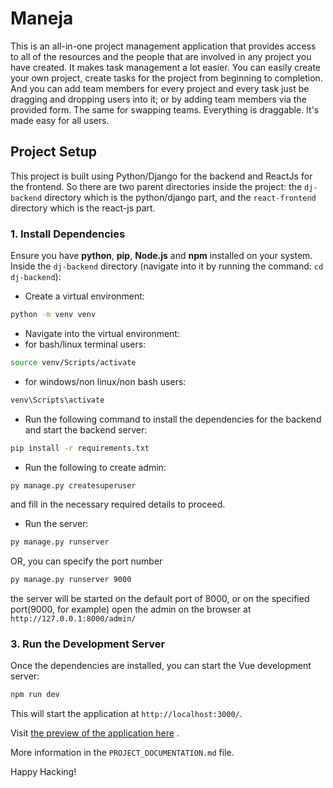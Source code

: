 
# Maneja

  This is an all-in-one project management application that provides access to all of the resources and the people that are involved in any project you have created. It makes task management a lot easier. You can easily create your own project, create tasks for the project from beginning to completion. And you can add team members for every project and every task just be dragging and dropping users into it; or by adding team members via the provided form. The same for swapping teams. Everything is draggable. It's made easy for all users.

## Project Setup

This project is built using Python/Django for the backend and ReactJs for the frontend. So there are two parent directories inside the project: the `dj-backend` directory which is the python/django part, and the `react-frontend` directory which is the react-js part.

### 1. Install Dependencies
Ensure you have **python**, **pip**, **Node.js** and **npm** installed on your system.
Inside the `dj-backend` directory (navigate into it by running the command: `cd dj-backend`):
  - Create a virtual environment:
```bash
python -m venv venv
```
  - Navigate into the virtual environment:
  - for bash/linux terminal users:
```bash
source venv/Scripts/activate
```
  - for windows/non linux/non bash users:
```bash
venv\Scripts\activate
```

  - Run the following command to install the dependencies for the backend and start the backend server:
```bash
pip install -r requirements.txt
```

  - Run the following to create admin:
```bash
py manage.py createsuperuser
```
  and fill in the necessary required details to proceed.
  
  - Run the server:
```bash
py manage.py runserver
```
OR, you can specify the port number
```bash
py manage.py runserver 9000
```

the server will be started on the default port of 8000, or on the specified port(9000, for example)
open the admin on the browser at `http://127.0.0.1:8000/admin/`

### 3. Run the Development Server
Once the dependencies are installed, you can start the Vue development server:
```bash
npm run dev
```
This will start the application at `http://localhost:3000/`.

Visit [the preview of the application here](https://okoye-victor-chibuzo-lendsqr-fe-test.vercel.app/) .

More information in the `PROJECT_DOCUMENTATION.md` file.

Happy Hacking!